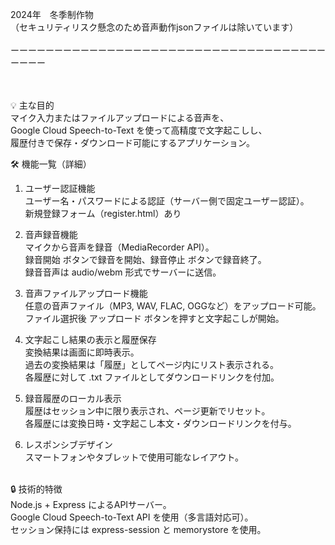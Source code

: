 2024年　冬季制作物
<br>（セキュリティリスク懸念のため音声動作jsonファイルは除いています）
<br>
<br>ーーーーーーーーーーーーーーーーーーーーーーーーーーーーーーーーーーーーーーーー
<br>
<br>
<br>

💡 主な目的<br>
マイク入力またはファイルアップロードによる音声を、<br>
Google Cloud Speech-to-Text を使って高精度で文字起こしし、<br>
履歴付きで保存・ダウンロード可能にするアプリケーション。<br>

🛠️ 機能一覧（詳細）<br>
1. ユーザー認証機能<br>
ユーザー名・パスワードによる認証（サーバー側で固定ユーザー認証）。<br>
新規登録フォーム（register.html）あり<br>

2. 音声録音機能<br>
マイクから音声を録音（MediaRecorder API）。<br>
録音開始 ボタンで録音を開始、録音停止 ボタンで録音終了。<br>
録音音声は audio/webm 形式でサーバーに送信。<br>

3. 音声ファイルアップロード機能<br>
任意の音声ファイル（MP3, WAV, FLAC, OGGなど）をアップロード可能。<br>
ファイル選択後 アップロード ボタンを押すと文字起こしが開始。<br>

4. 文字起こし結果の表示と履歴保存<br>
変換結果は画面に即時表示。<br>
過去の変換結果は「履歴」としてページ内にリスト表示される。<br>
各履歴に対して .txt ファイルとしてダウンロードリンクを付加。<br>

5. 録音履歴のローカル表示<br>
履歴はセッション中に限り表示され、ページ更新でリセット。<br>
各履歴には変換日時・文字起こし本文・ダウンロードリンクを付与。<br>

6. レスポンシブデザイン<br>
スマートフォンやタブレットで使用可能なレイアウト。<br>
<br>
🔒 技術的特徴<br>
Node.js + Express によるAPIサーバー。<br>
Google Cloud Speech-to-Text API を使用（多言語対応可）。<br>
セッション保持には express-session と memorystore を使用。<br>
